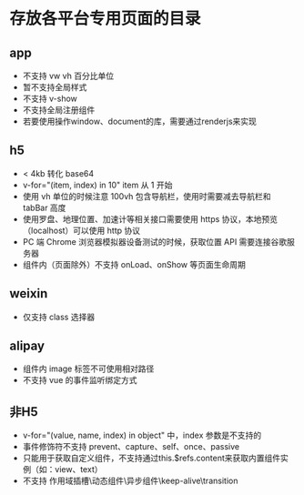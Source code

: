 # 存放各平台专用页面的目录

## app
* 不支持 vw vh 百分比单位
* 暂不支持全局样式
* 不支持 v-show
* 不支持全局注册组件
* 若要使用操作window、document的库，需要通过renderjs来实现

## h5
* < 4kb 转化 base64
* v-for="(item, index) in 10" item 从 1 开始
* 使用 vh 单位的时候注意 100vh 包含导航栏，使用时需要减去导航栏和 tabBar 高度
* 使用罗盘、地理位置、加速计等相关接口需要使用 https 协议，本地预览（localhost）可以使用 http 协议
* PC 端 Chrome 浏览器模拟器设备测试的时候，获取位置 API 需要连接谷歌服务器
* 组件内（页面除外）不支持 onLoad、onShow 等页面生命周期


## weixin
* 仅支持 class 选择器

## alipay
* 组件内 image 标签不可使用相对路径
* 不支持 vue 的事件监听绑定方式

## 非H5
* v-for="(value, name, index) in object" 中，index 参数是不支持的
* 事件修饰符不支持 prevent、capture、self、once、passive
* 只能用于获取自定义组件，不支持通过this.$refs.content来获取内置组件实例（如：view、text）
* 不支持 作用域插槽\动态组件\异步组件\keep-alive\transition